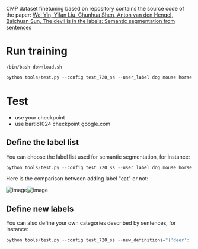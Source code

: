 CMP dataset finetuning based on repository contains the source code of the paper:
[Wei Yin, Yifan Liu, Chunhua Shen, Anton van den Hengel, Baichuan Sun, The devil is in the labels: Semantic segmentation from sentences](https://arxiv.org/abs/2202.02002)

# Run training

```shell
/bin/bash download.sh
```

```python
python tools/test.py --config test_720_ss --user_label dog mouse horse rug_floormat wall person vegetation pizza
```

# Test

* use your checkpoint
* use bartlo1024 checkpoint google.com


## Define the label list
You can choose the label list used for semantic segmentation, for instance:
```python
python tools/test.py --config test_720_ss --user_label dog mouse horse rug_floormat wall person vegetation pizza
```
Here is the comparison between adding label "cat" or not:

![image](Test_Minist/ann_imgs/img8_vis_1.png)![image](Test_Minist/ann_imgs/img8_vis_2.png)


## Define new labels
You can also define your own categories described by sentences, for instance:
```python
python tools/test.py --config test_720_ss --new_definitions="{'deer': 'This is an image of deer, similar to sheep or dog.'}"
```
